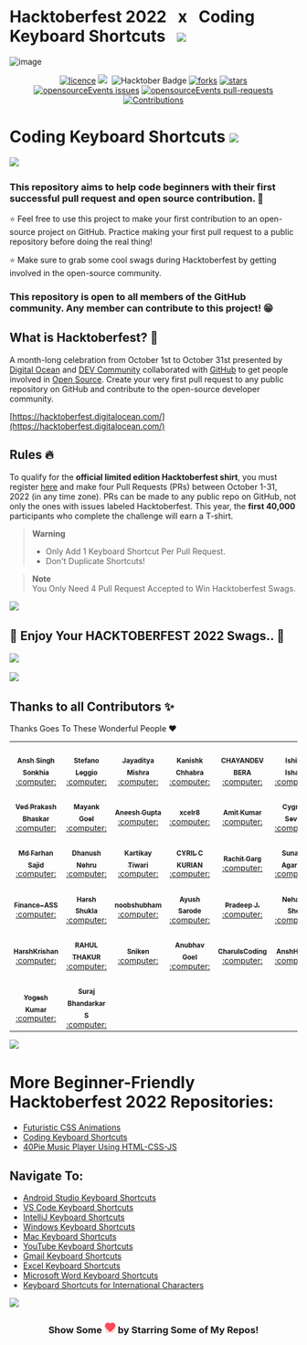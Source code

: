# Hacktoberfest 2022 &nbsp; x &nbsp; Coding Keyboard Shortcuts  &nbsp;    ![](https://img.shields.io/badge/-Hacktoberfest_2022-darkred?style=flat&logo=Hacktoberfest&logoColor=white)&nbsp;
![image](https://github.com/AnshSinghSonkhia/Coding-Keyboard-Shortcuts/blob/main/hacktoberfest.png)

<!--
![image](https://user-images.githubusercontent.com/70385488/192114009-0830321a-d227-4a4d-8411-6c03b54d7ce6.png)
-->

<div align="center">

<!--[![Open Source Love](https://firstcontributions.github.io/open-source-badges/badges/open-source-v1/open-source.svg)](https://github.com/AnshSinghSonkhia/Coding-Keyboard-Shortcuts)-->
<!--<img src="https://img.shields.io/static/v1?label=%E2%AD%90&message=If%20Useful&style=style=flat&color=BC4E99" alt="Star Badge"/>-->

<a href="https://github.com/AnshSinghSonkhia/Coding-Keyboard-Shortcuts/blob/master/LICENSE" target="blank"><img src="https://img.shields.io/github/license/AnshSinghSonkhia/Coding-Keyboard-Shortcuts?style=flat" alt="licence"/></a>
![](https://img.shields.io/badge/-Good_First_Issue-blue?style=flat&logo=&logoColor=black)&nbsp;
<img src="https://img.shields.io/badge/Hacktoberfest-2022-blueviolet" alt="Hacktober Badge"/>
<a href="https://github.com/AnshSinghSonkhia/Coding-Keyboard-Shortcuts/fork" target="blank"><img src="https://img.shields.io/github/forks/AnshSinghSonkhia/Coding-Keyboard-Shortcuts?style=flat" alt="forks"/></a>
<a href="https://github.com/AnshSinghSonkhia/Coding-Keyboard-Shortcuts/stargazers" target="blank"><img src="https://img.shields.io/github/stars/AnshSinghSonkhia/Coding-Keyboard-Shortcuts?style=flat" alt="stars"/></a>
<a href="https://github.com/AnshSinghSonkhia/Coding-Keyboard-Shortcuts/issues?q=is%3Aissue+" target="blank"><img src="https://img.shields.io/github/issues/AnshSinghSonkhia/Coding-Keyboard-Shortcuts?style=flat-square" alt="opensourceEvents issues"/></a>
<a href="https://github.com/AnshSinghSonkhia/Coding-Keyboard-Shortcuts/pulls?q=is%3Apr" target="blank"><img src="https://img.shields.io/github/issues-pr/AnshSinghSonkhia/Coding-Keyboard-Shortcuts?style=flat-square" alt="opensourceEvents pull-requests"/></a>
<a href="https://github.com/AnshSinghSonkhia"><img src="https://img.shields.io/badge/Contributions-welcome-green.svg?style=flat&logo=github" alt="Contributions" /></a>

</div>

# Coding Keyboard Shortcuts   <img src="https://media.giphy.com/media/WUlplcMpOCEmTGBtBW/giphy.gif" width="50">

![](https://i.imgur.com/waxVImv.png)



### This repository aims to help code beginners with their first successful pull request and open source contribution. :partying_face:

:star: Feel free to use this project to make your first contribution to an open-source project on GitHub. Practice making your first pull request to a public repository before doing the real thing!

:star: Make sure to grab some cool swags during Hacktoberfest by getting involved in the open-source community.

### This repository is open to all members of the GitHub community. Any member can contribute to this project! :grin:

## What is Hacktoberfest? :thinking:
A month-long celebration from October 1st to October 31st presented by [Digital Ocean](https://hacktoberfest.digitalocean.com/) and [DEV Community](https://dev.to/) collaborated with [GitHub](https://github.com/blog/2433-celebrate-open-source-this-october-with-hacktoberfest) to get people involved in [Open Source](https://github.com/open-source). Create your very first pull request to any public repository on GitHub and contribute to the open-source developer community.

[https://hacktoberfest.digitalocean.com/](https://hacktoberfest.digitalocean.com/)

## Rules :fire:
To qualify for the __official limited edition Hacktoberfest shirt__, you must register [here](https://hacktoberfest.digitalocean.com/) and make four Pull Requests (PRs) between October 1-31, 2022 (in any time zone). PRs can be made to any public repo on GitHub, not only the ones with issues labeled Hacktoberfest. This year, the __first 40,000__ participants who complete the challenge will earn a T-shirt.




> **Warning** <br>
> * Only Add 1 Keyboard Shortcut Per Pull Request. <br>
> * Don't Duplicate Shortcuts!

> **Note** <br>
> You Only Need 4 Pull Request Accepted to Win Hacktoberfest Swags.

![](https://i.imgur.com/waxVImv.png)


## 🧁 Enjoy Your HACKTOBERFEST 2022 Swags.. 👕
![](https://go.kotisdesign.com/wp-content/uploads/2020/02/digital-ocean-map.jpg)

![](https://i.imgur.com/waxVImv.png)



## Thanks to all Contributors ✨

Thanks Goes To These Wonderful People ❤ <!--([emoji key](https://allcontributors.org/docs/en/emoji-key)):-->

<!-- ALL-CONTRIBUTORS-LIST:START - Do not remove or modify this section -->
<!-- prettier-ignore-start -->
<!-- markdownlint-disable -->
<table>
  <tbody>
    <tr>
      <td align="center"><a href="https://github.com/AnshSinghSonkhia"><img src="https://avatars.githubusercontent.com/u/110414565?v=4?s=100" width="100px;" alt=""/><br /><sub><b>Ansh Singh Sonkhia</b></sub><br> :computer: </a></td>
      <td align="center"><a href="https://github.com/stefanoleggio"><img src="https://avatars.githubusercontent.com/u/27731046?v=4?s=100" width="100px;" alt=""/><br /><sub><b>Stefano Leggio</b></sub><br> :computer: </a></td>
      <td align="center"><a href="https://github.com/JayM2510"><img src="https://avatars.githubusercontent.com/u/111730373?v=4?s=100" width="100px;" alt=""/><br /><sub><b>Jayaditya Mishra</b></sub><br> :computer: </a></td>
      <td align="center"><a href="https://github.com/mrkc2303"><img src="https://avatars.githubusercontent.com/u/67221487?v=4?s=100" width="100px;" alt=""/><br /><sub><b>Kanishk Chhabra</b></sub><br> :computer: </a></td>   
      <td align="center"><a href="https://github.com/Chayandev"><img src="https://avatars.githubusercontent.com/u/91884990?v=4?s=100" width="100px;" alt=""/><br /><sub><b>CHAYANDEV BERA</b></sub><br> :computer: </a></td>
      <td align="center"><a href="https://github.com/ishani-1255"><img src="https://avatars.githubusercontent.com/u/112965737?v=4?s=100" width="100px;" alt=""/><br /><sub><b>Ishika Ishani</b></sub><br> :computer: </a></td>
    </tr>
    <tr>
      <td align="center"><a href="https://github.com/iamvpbhaskar"><img src="https://avatars.githubusercontent.com/u/56016547?v=4?s=100" width="100px;" alt=""/><br /><sub><b>Ved Prakash Bhaskar</b></sub><br> :computer: </a></td>
      <td align="center"><a href="https://github.com/yellowberard"><img src="https://avatars.githubusercontent.com/u/82977727?v=4?s=100" width="100px;" alt=""/><br /><sub><b>Mayank Goel</b></sub><br> :computer: </a></td>
      <td align="center"><a href="https://github.com/aneeshgupta25"><img src="https://avatars.githubusercontent.com/u/77202061?v=4?s=100" width="100px;" alt=""/><br /><sub><b>Aneesh Gupta</b></sub><br> :computer: </a></td>
      <td align="center"><a href="https://github.com/xcelr8"><img src="https://avatars.githubusercontent.com/u/19795313?v=4?s=100" width="100px;" alt=""/><br /><sub><b>xcelr8</b></sub><br> :computer: </a></td>
      <td align="center"><a href="https://github.com/amity7"><img src="https://avatars.githubusercontent.com/u/56017898?v=4?s=100" width="100px;" alt=""/><br /><sub><b>Amit Kumar</b></sub><br> :computer: </a></td>
      <td align="center"><a href="https://github.com/cygnu7"><img src="https://avatars.githubusercontent.com/u/44861895?v=4?s=100" width="100px;" alt=""/><br /><sub><b>Cygnus Seven</b></sub><br> :computer: </a></td>
    </tr>
    <tr>
      <td align="center"><a href="https://github.com/Farhan-2222"><img src="https://avatars.githubusercontent.com/u/87274221?v=4?s=100" width="100px;" alt=""/><br /><sub><b>Md Farhan Sajid</b></sub><br> :computer: </a></td>
      <td align="center"><a href="https://github.com/DhanushNehru"><img src="https://avatars.githubusercontent.com/u/22955675?v=4?s=100" width="100px;" alt=""/><br /><sub><b>Dhanush Nehru</b></sub><br> :computer: </a></td>
     <td align="center"><a href="https://github.com/ishtails"><img src="https://avatars.githubusercontent.com/u/96720944?v=4?s=100" width="100px;" alt=""/><br /><sub><b>Kartikay Tiwari</b></sub><br> :computer: </a></td>
     <td align="center"><a href="https://github.com/cyrilckurian"><img src="https://avatars.githubusercontent.com/u/74858827?v=4?s=100" width="100px;" alt=""/><br /><sub><b>CYRIL C KURIAN</b></sub><br> :computer: </a></td>
     <td align="center"><a href="https://github.com/RachitGarg-12"><img src="https://avatars.githubusercontent.com/u/87380094?v=4?s=100" width="100px;" alt=""/><br /><sub><b>Rachit Garg</b></sub><br> :computer: </a></td>
     <td align="center"><a href="https://github.com/Sunainacode"><img src="https://avatars.githubusercontent.com/u/56354115?v=4?s=100" width="100px;" alt=""/><br /><sub><b>Sunaina Agarwal</b></sub><br> :computer: </a></td>
    </tr>
    <tr>
      <td align="center"><a href="https://github.com/Finance-ASS"><img src="https://avatars.githubusercontent.com/u/114765106?v=4?s=100" width="100px;" alt=""/><br /><sub><b>Finance-ASS</b></sub><br> :computer: </a></td>
      <td align="center"><a href="https://github.com/Harsh97x"><img src="https://avatars.githubusercontent.com/u/71343199?v=4?s=100" width="100px;" alt=""/><br /><sub><b>Harsh Shukla</b></sub><br> :computer: </a></td>
      <td align="center"><a href="https://github.com/noobshubham"><img src="https://avatars.githubusercontent.com/u/55689986?v=4?s=100" width="100px;" alt=""/><br /><sub><b>noobshubham</b></sub><br> :computer: </a></td>
      <td align="center"><a href="https://github.com/AyushSarode"><img src="https://avatars.githubusercontent.com/u/72145248?v=4?s=100" width="100px;" alt=""/><br /><sub><b>Ayush Sarode</b></sub><br> :computer: </a></td>
      <td align="center"><a href="https://github.com/sam5epi0l"><img src="https://avatars.githubusercontent.com/u/68191144?v=4?s=100" width="100px;" alt=""/><br /><sub><b>Pradeep J.</b></sub><br> :computer: </a></td>
      <td align="center"><a href="https://github.com/hoplite2000"><img src="https://avatars.githubusercontent.com/u/59353407?v=4?s=100" width="100px;" alt=""/><br /><sub><b>Nehal N Shet</b></sub><br> :computer: </a></td>
    </tr>
    <tr>
      <td align="center"><a href="https://github.com/HarshKrishan"><img src="https://avatars.githubusercontent.com/u/88625534?v=4?s=100" width="100px;" alt=""/><br /><sub><b>HarshKrishan</b></sub><br> :computer: </a></td>
      <td align="center"><a href="https://github.com/rahulthakur19"><img src="https://avatars.githubusercontent.com/u/76059700?v=4?s=100" width="100px;" alt=""/><br /><sub><b>RAHUL THAKUR</b></sub><br> :computer: </a></td>
      <td align="center"><a href="https://github.com/snikenbusper"><img src="https://avatars.githubusercontent.com/u/44520594?v=4?s=100" width="100px;" alt=""/><br /><sub><b>Sniken</b></sub><br> :computer: </a></td>
      <td align="center"><a href="https://github.com/anubhav047"><img src="https://avatars.githubusercontent.com/u/91625106?v=4?s=100" width="100px;" alt=""/><br /><sub><b>Anubhav Goel</b></sub><br> :computer: </a></td>
      <td align="center"><a href="https://github.com/CharuIsCoding"><img src="https://avatars.githubusercontent.com/u/91822081?v=4?s=100" width="100px;" alt=""/><br /><sub><b>CharuIsCoding</b></sub><br> :computer: </a></td>
      <td align="center"><a href="https://github.com/AnshHacks"><img src="https://avatars.githubusercontent.com/u/91717674?v=4?s=100" width="100px;" alt=""/><br /><sub><b>AnshHacks</b></sub><br> :computer: </a></td>
    </tr>
    <tr>
      <td align="center"><a href="https://github.com/kumaryogesh17"><img src="https://avatars.githubusercontent.com/u/82561880?v=4?s=100" width="100px;" alt=""/><br /><sub><b>Yogesh Kumar</b></sub><br> :computer: </a></td>
      <td align="center"><a href="https://github.com/Suraj-Bhandarkar-S"><img src="https://avatars.githubusercontent.com/u/42907076?v=4?s=100" width="100px;" alt=""/><br /><sub><b>Suraj Bhandarkar S</b></sub><br> :computer: </a></td>
<!--      <td align="center"><a href="https://github.com/rahulthakur19"><img src="https://avatars.githubusercontent.com/u/76059700?v=4?s=100" width="100px;" alt=""/><br /><sub><b>RAHUL THAKUR</b></sub><br> :computer: </a></td>
      <td align="center"><a href="https://github.com/snikenbusper"><img src="https://avatars.githubusercontent.com/u/44520594?v=4?s=100" width="100px;" alt=""/><br /><sub><b>Sniken</b></sub><br> :computer: </a></td>
      <td align="center"><a href="https://github.com/anubhav047"><img src="https://avatars.githubusercontent.com/u/91625106?v=4?s=100" width="100px;" alt=""/><br /><sub><b>Anubhav Goel</b></sub><br> :computer: </a></td>
      <td align="center"><a href="https://github.com/AnshHacks"><img src="https://avatars.githubusercontent.com/u/91717674?v=4?s=100" width="100px;" alt=""/><br /><sub><b>AnshHacks</b></sub><br> :computer: </a></td>-->
    </tr>
  </tbody>
</table>


![](https://i.imgur.com/waxVImv.png)

# More Beginner-Friendly Hacktoberfest 2022 Repositories:
- [Futuristic CSS Animations](https://github.com/AnshSinghSonkhia/Futuristic-CSS-Animations)
- [Coding Keyboard Shortcuts](https://github.com/AnshSinghSonkhia/Coding-Keyboard-Shortcuts)
- [40Pie Music Player Using HTML-CSS-JS](https://github.com/AnshSinghSonkhia/40Pie-Music-Player-Website)


## Navigate To:
  * [Android Studio Keyboard Shortcuts](https://github.com/AnshSinghSonkhia/Coding-Keyboard-Shortcuts/blob/main/Android%20Studio%20Shortcuts.md)
  * [VS Code Keyboard Shortcuts](https://github.com/AnshSinghSonkhia/Coding-Keyboard-Shortcuts/blob/main/VS%20Code%20Shortcuts.md)
  * [IntelliJ Keyboard Shortcuts](https://github.com/AnshSinghSonkhia/Coding-Keyboard-Shortcuts/blob/main/IntelliJ%20Shortcuts.md)
  * [Windows Keyboard Shortcuts](https://github.com/AnshSinghSonkhia/Coding-Keyboard-Shortcuts/blob/main/Windows%20Keyboard%20Shortcuts.md)
  * [Mac Keyboard Shortcuts](https://github.com/AnshSinghSonkhia/Coding-Keyboard-Shortcuts/blob/main/Mac%20Keyboard%20Shortcuts.md)
  * [YouTube Keyboard Shortcuts](https://github.com/AnshSinghSonkhia/Coding-Keyboard-Shortcuts/blob/main/YouTube%20Keyboard%20Shortcuts.md)
  * [Gmail Keyboard Shortcuts](https://github.com/AnshSinghSonkhia/Coding-Keyboard-Shortcuts/blob/main/Gmail%20Keyboard%20Shortcuts.md)
  * [Excel Keyboard Shortcuts](https://github.com/AnshSinghSonkhia/Coding-Keyboard-Shortcuts/blob/main/Excel%20Keyboard%20Shortcuts.md)
  * [Microsoft Word Keyboard Shortcuts](https://github.com/AnshSinghSonkhia/Coding-Keyboard-Shortcuts/blob/main/Microsoft%20Word%20Shortcuts.md)
  * [Keyboard Shortcuts for International Characters](https://github.com/AnshSinghSonkhia/Coding-Keyboard-Shortcuts/blob/main/Keyboard%20Shortcuts%20for%20International%20Characters.md)


<!--
## Thanks to all contributors ❤

 <a href = "https://github.com/AnshSinghSonkhia/Coding-Keyboard-Shortcuts/graphs/contributors">
   <img src = "https://contrib.rocks/image?repo=AnshSinghSonkhia/Coding-Keyboard-Shortcuts"/>
 </a>
-->



![](https://i.imgur.com/waxVImv.png)

<div align="center">

<h3> Show Some <img src="https://github.com/AnshSinghSonkhia/AnshSinghSonkhia/blob/main/icons/love.png" title="Love" alt="Love" width="20" height="20"/> by Starring Some of My Repos! </h3>

</div>
